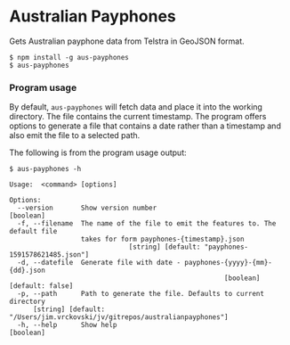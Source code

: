 # Australian Payphones

Gets Australian payphone data from Telstra in GeoJSON format.

```shell
$ npm install -g aus-payphones
$ aus-payphones
```

### Program usage

By default, `aus-payphones` will fetch data and place it into the working directory. The file contains the current timestamp. The program offers options to generate a file that contains a date rather than a timestamp and also emit the file to a selected path. 

The following is from the program usage output:

```shell
$ aus-payphones -h

Usage:  <command> [options]

Options:
  --version       Show version number                                  [boolean]
  -f, --filename  The name of the file to emit the features to. The default file
                  takes for form payphones-{timestamp}.json
                              [string] [default: "payphones-1591578621485.json"]
  -d, --datefile  Generate file with date - payphones-{yyyy}-{mm}-{dd}.json
                                                      [boolean] [default: false]
  -p, --path      Path to generate the file. Defaults to current directory
      [string] [default: "/Users/jim.vrckovski/jv/gitrepos/australianpayphones"]
  -h, --help      Show help                                            [boolean]

```

